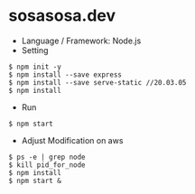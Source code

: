 # sosasosa.dev

* Language / Framework: Node.js
* Setting

~~~
$ npm init -y
$ npm install --save express
$ npm install --save serve-static //20.03.05
$ npm install
~~~

* Run

~~~
$ npm start
~~~

* Adjust Modification on aws

~~~
$ ps -e | grep node
$ kill pid_for_node
$ npm install
$ npm start &
~~~
